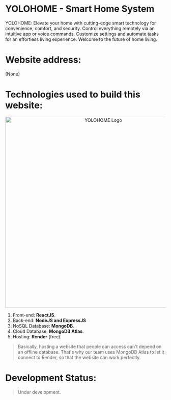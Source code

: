 # YOLOHOME - Smart Home System
YOLOHOME: Elevate your home with cutting-edge smart technology for convenience, comfort, and security. Control everything remotely via an intuitive app or voice commands. Customize settings and automate tasks for an effortless living experience. Welcome to the future of home living.

# Website address:
(None)

# Technologies used to build this website:

<div align="center">
  <img src="https://www.boardinfinity.com/blog/content/images/2023/01/Mern.png" alt="YOLOHOME Logo" width="600" style="">
</div>

1. Front-end: <b>ReactJS</b>.
2. Back-end: <b>NodeJS and ExpressJS</b>
3. NoSQL Database: <b>MongoDB</b>.
4. Cloud Database: <b>MongoDB Atlas</b>.
5. Hosting: <b>Render</b> (free).

> Basically, hosting a website that people can access can't depend on an offline database. That's why our team uses MongoDB Atlas to let it connect to Render, so that the website can work perfectly.

# Development Status:
> Under development.
